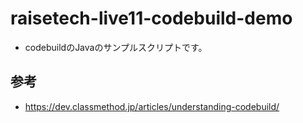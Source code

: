 # raisetech-live11-codebuild-demo
- codebuildのJavaのサンプルスクリプトです。

## 参考
- https://dev.classmethod.jp/articles/understanding-codebuild/


